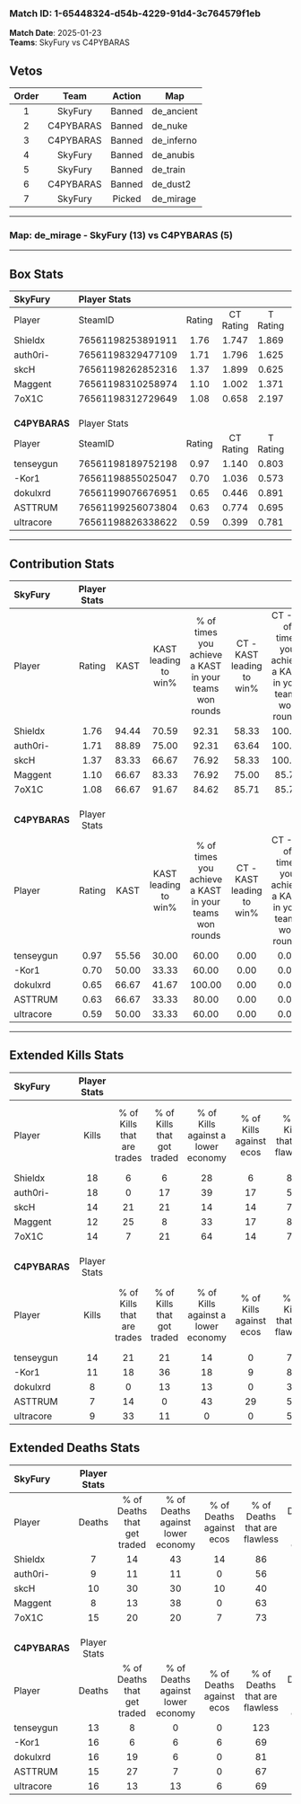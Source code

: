 ### Match ID: 1-65448324-d54b-4229-91d4-3c764579f1eb  
**Match Date**: 2025-01-23  
**Teams**: SkyFury vs C4PYBARAS  

## Vetos  

| Order | Team | Action | Map |
| :---: | :--: | :----: | --- |
| 1 | SkyFury | Banned | de_ancient |
| 2 | C4PYBARAS | Banned | de_nuke |
| 3 | C4PYBARAS | Banned | de_inferno |
| 4 | SkyFury | Banned | de_anubis |
| 5 | SkyFury | Banned | de_train |
| 6 | C4PYBARAS | Banned | de_dust2 |
| 7 | SkyFury | Picked | de_mirage |

---  

### **Map**: de_mirage - SkyFury (13) vs C4PYBARAS (5)  
---  

## Box Stats  

| **SkyFury**   | Player Stats      |        |           |          |       |       |       |         |        |      |     |
| :- | :- | :-: | :-: | :-: | :-: | :-: | :-: | :-: | :-: | :-: | :-: |
| Player        | SteamID           | Rating | CT Rating | T Rating | KAST  |  ADR  | Kills | Assists | Deaths | K/D  | HS% |
| Shieldx       | 76561198253891911 |  1.76  |   1.747   |  1.869   | 94.44 | 102.2 |  18   |    4    |   7    | 2.57 | 50  |
| auth0ri-      | 76561198329477109 |  1.71  |   1.796   |  1.625   | 88.89 | 111.5 |  18   |    8    |   9    | 2.00 | 66  |
| skcH          | 76561198262852316 |  1.37  |   1.899   |  0.625   | 83.33 | 87.9  |  14   |    8    |   10   | 1.40 | 57  |
| Maggent       | 76561198310258974 |  1.10  |   1.002   |  1.371   | 66.67 | 59.7  |  12   |    3    |   8    | 1.50 | 58  |
| 7oX1C         | 76561198312729649 |  1.08  |   0.658   |  2.197   | 66.67 | 88.7  |  14   |    4    |   15   | 0.93 | 42  |
|               |                   |        |           |          |       |       |       |         |        |      |     |
|               |                   |        |           |          |       |       |       |         |        |      |     |
|               |                   |        |           |          |       |       |       |         |        |      |     |
| **C4PYBARAS** | Player Stats      |        |           |          |       |       |       |         |        |      |     |
| Player        | SteamID           | Rating | CT Rating | T Rating | KAST  |  ADR  | Kills | Assists | Deaths | K/D  | HS% |
| tenseygun     | 76561198189752198 |  0.97  |   1.140   |  0.803   | 55.56 | 64.2  |  14   |    2    |   13   | 1.08 | 64  |
| -Kor1         | 76561198855025047 |  0.70  |   1.036   |  0.573   | 50.00 | 62.5  |  11   |    3    |   16   | 0.69 | 63  |
| dokulxrd      | 76561199076676951 |  0.65  |   0.446   |  0.891   | 66.67 | 55.1  |   8   |    3    |   16   | 0.50 | 62  |
| ASTTRUM       | 76561199256073804 |  0.63  |   0.774   |  0.695   | 66.67 | 54.9  |   7   |    3    |   15   | 0.47 | 71  |
| uItracore     | 76561198826338622 |  0.59  |   0.399   |  0.781   | 50.00 | 63.7  |   9   |    1    |   16   | 0.56 | 100 |
---  

## Contribution Stats  

| **SkyFury**   | Player Stats |       |                      |                                                        |                           |                                                             |                          |                                                            |
| :- | :-: | :-: | :-: | :-: | :-: | :-: | :-: | :-: |
| Player        |    Rating    | KAST  | KAST leading to win% | % of times you achieve a KAST in your teams won rounds | CT - KAST leading to win% | CT - % of times you achieve a KAST in your teams won rounds | T - KAST leading to win% | T - % of times you achieve a KAST in your teams won rounds |
| Shieldx       |     1.76     | 94.44 |        70.59         |                         92.31                          |           58.33           |                           100.00                            |          100.00          |                           83.33                            |
| auth0ri-      |     1.71     | 88.89 |        75.00         |                         92.31                          |           63.64           |                           100.00                            |          100.00          |                           83.33                            |
| skcH          |     1.37     | 83.33 |        66.67         |                         76.92                          |           58.33           |                           100.00                            |          100.00          |                           50.00                            |
| Maggent       |     1.10     | 66.67 |        83.33         |                         76.92                          |           75.00           |                            85.71                            |          100.00          |                           66.67                            |
| 7oX1C         |     1.08     | 66.67 |        91.67         |                         84.62                          |           85.71           |                            85.71                            |          100.00          |                           83.33                            |
|               |              |       |                      |                                                        |                           |                                                             |                          |                                                            |
|               |              |       |                      |                                                        |                           |                                                             |                          |                                                            |
|               |              |       |                      |                                                        |                           |                                                             |                          |                                                            |
| **C4PYBARAS** | Player Stats |       |                      |                                                        |                           |                                                             |                          |                                                            |
| Player        |    Rating    | KAST  | KAST leading to win% | % of times you achieve a KAST in your teams won rounds | CT - KAST leading to win% | CT - % of times you achieve a KAST in your teams won rounds | T - KAST leading to win% | T - % of times you achieve a KAST in your teams won rounds |
| tenseygun     |     0.97     | 55.56 |        30.00         |                         60.00                          |           0.00            |                            0.00                             |          42.86           |                           60.00                            |
| -Kor1         |     0.70     | 50.00 |        33.33         |                         60.00                          |           0.00            |                            0.00                             |          60.00           |                           60.00                            |
| dokulxrd      |     0.65     | 66.67 |        41.67         |                         100.00                         |           0.00            |                            0.00                             |          55.56           |                           100.00                           |
| ASTTRUM       |     0.63     | 66.67 |        33.33         |                         80.00                          |           0.00            |                            0.00                             |          57.14           |                           80.00                            |
| uItracore     |     0.59     | 50.00 |        33.33         |                         60.00                          |           0.00            |                            0.00                             |          50.00           |                           60.00                            |
---  

## Extended Kills Stats  

| **SkyFury**   | Player Stats |                            |                            |                                    |                         |                              |                                 |                                       |                    |           |
| :- | :-: | :-: | :-: | :-: | :-: | :-: | :-: | :-: | :-: | :-: |
| Player        |    Kills     | % of Kills that are trades | % of Kills that got traded | % of Kills against a lower economy | % of Kills against ecos | % of Kills that are flawless | % of Kills that are close duels | % of Kills that are assisted by flash | Pistol Round Kills | AWP Kills |
| Shieldx       |      18      |             6              |             6              |                 28                 |            6            |              89              |                6                |                   6                   |         1          |    10     |
| auth0ri-      |      18      |             0              |             17             |                 39                 |           17            |              56              |               17                |                   0                   |         4          |     0     |
| skcH          |      14      |             21             |             21             |                 14                 |           14            |              71              |                7                |                   0                   |         3          |     0     |
| Maggent       |      12      |             25             |             8              |                 33                 |           17            |              83              |                0                |                   8                   |         0          |     0     |
| 7oX1C         |      14      |             7              |             21             |                 64                 |           14            |              79              |                7                |                  14                   |         1          |     0     |
|               |              |                            |                            |                                    |                         |                              |                                 |                                       |                    |           |
|               |              |                            |                            |                                    |                         |                              |                                 |                                       |                    |           |
|               |              |                            |                            |                                    |                         |                              |                                 |                                       |                    |           |
| **C4PYBARAS** | Player Stats |                            |                            |                                    |                         |                              |                                 |                                       |                    |           |
| Player        |    Kills     | % of Kills that are trades | % of Kills that got traded | % of Kills against a lower economy | % of Kills against ecos | % of Kills that are flawless | % of Kills that are close duels | % of Kills that are assisted by flash | Pistol Round Kills | AWP Kills |
| tenseygun     |      14      |             21             |             21             |                 14                 |            0            |              71              |               14                |                   0                   |         5          |     6     |
| -Kor1         |      11      |             18             |             36             |                 18                 |            9            |              82              |                0                |                   0                   |         0          |     0     |
| dokulxrd      |      8       |             0              |             13             |                 13                 |            0            |              38              |               13                |                   0                   |         0          |     0     |
| ASTTRUM       |      7       |             14             |             0              |                 43                 |           29            |              57              |                0                |                   0                   |         0          |     0     |
| uItracore     |      9       |             33             |             11             |                 0                  |            0            |              56              |                0                |                   0                   |         3          |     0     |
## Extended Deaths Stats  

| **SkyFury**   | Player Stats |                             |                                   |                          |                               |                            |                           |               |
| :- | :-: | :-: | :-: | :-: | :-: | :-: | :-: | :-: |
| Player        |    Deaths    | % of Deaths that get traded | % of Deaths against lower economy | % of Deaths against ecos | % of Deaths that are flawless | % of Deaths that are close | % of Deaths while blinded | Deaths to AWP |
| Shieldx       |      7       |             14              |                43                 |            14            |              86               |             0              |             0             |       2       |
| auth0ri-      |      9       |             11              |                11                 |            0             |              56               |             0              |             0             |       1       |
| skcH          |      10      |             30              |                30                 |            10            |              40               |             20             |             0             |       2       |
| Maggent       |      8       |             13              |                38                 |            0             |              63               |             0              |             0             |       0       |
| 7oX1C         |      15      |             20              |                20                 |            7             |              73               |             7              |             0             |       1       |
|               |              |                             |                                   |                          |                               |                            |                           |               |
|               |              |                             |                                   |                          |                               |                            |                           |               |
|               |              |                             |                                   |                          |                               |                            |                           |               |
| **C4PYBARAS** | Player Stats |                             |                                   |                          |                               |                            |                           |               |
| Player        |    Deaths    | % of Deaths that get traded | % of Deaths against lower economy | % of Deaths against ecos | % of Deaths that are flawless | % of Deaths that are close | % of Deaths while blinded | Deaths to AWP |
| tenseygun     |      13      |              8              |                 0                 |            0             |              123              |             0              |             0             |       2       |
| -Kor1         |      16      |              6              |                 6                 |            6             |              69               |             6              |             0             |       1       |
| dokulxrd      |      16      |             19              |                 6                 |            0             |              81               |             13             |            19             |       4       |
| ASTTRUM       |      15      |             27              |                 7                 |            0             |              67               |             13             |             0             |       3       |
| uItracore     |      16      |             13              |                13                 |            6             |              69               |             6              |             6             |       0       |
